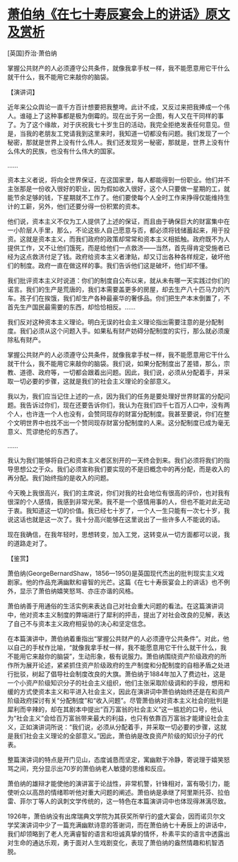 # [萧伯纳《在七十寿辰宴会上的讲话》原文及赏析](https://www.vrrw.net/wx/14530.html)

[英国]乔治·萧伯纳

掌握公共财产的人必须遵守公共条件，就像我拿手杖一样，我不能愿意用它干什么就干什么，我不能用它来敲你的脑袋。

【演讲词】

近年来公众舆论一直千方百计想要把我整垮。此计不成，又反过来把我捧成一个伟人。谁碰上了这种事都是极为倒霉的。现在出于另一企图，有人又在干同样的事了。为了这个缘故，对于庆祝我七十岁生日的活动，我完全拒绝发表任何意见。但是，当我的老朋友工党请我到这里来时，我知道一切都没有问题。我们发现了一个秘密，那就是世界上没有什么伟人。我们还发现另一秘密，那就是，世界上没有什么伟大的民族，也没有什么伟大的国家。

……

资本主义者说，将向全世界保证，在这国家里，每人都能得到一份职业。他们并不主张那是一份收入很好的职业，因为假如收入很好，这个人只要做一星期的工，就能节余足够的钱，下星期就不工作了。他们要使每个人全时工作来挣得仅能维持生计的工薪，另外，他们还要分得一份积累的资本。

他们说，资本主义不仅为工人提供了上述的保证，而且由于确保巨大的财富集中在一小阶层人手里，那么，不论这些人自己愿意与否，都必须将钱储蓄起来，用于投资。这就是资本主义，而我们政府的政策却常常和资本主义相抵触。政府既不为人提供工作，又不让他们饿死，而是给他们一点救济——当然，首先得肯定受施者已经为这点救济付足了钱。政府给资本主义者津贴，却又订出各种各样规定，破坏他们的制度。政府一直在做这样的事。我们告诉他们这是破坏，他们却不懂。

我们批评资本主义时说道：你们的制度自公布以来，就从未有哪一天实践过你们的诺言。我们的生产是荒唐的，我们本需要盖更多的房屋，却去生产八十匹马力的汽车。孩子们在挨饿，我们却生产各种最豪华的奢侈品。你们把生产本末倒置了，不首先生产国民最需要的东西，却恰恰相反。……

我们反对这种资本主义理论。明白无误的社会主义理论指出需要注意的是分配制度。我们必须从这个问题入手。如果私有财产妨碍分配制度的实行，那么就必须废除私有财产。

掌握公共财产的人必须遵守公共条件，就像我拿手杖一样，我不能愿意用它干什么就干什么，我不能用它来敲你的脑袋。我们说，如果分配制度出了差错，那么，宗教、道德、政府等，一切都会跟着出问题。因此，我们说，必须从分配着手，并采取一切必要的步骤，这就是我们的社会主义理论的全部意义。

我以为，我们应当记住上述的一点，因为我们的任务是要处理好世界财富的分配问题。我告诉过你们，现在还要告诉你们，我认为在我们四千七百万人口中，没有两个人，也许连一个人也没有，会赞同现存的财富分配制度。我甚至要说，你们在整个文明世界中也找不出一个赞同现存财富分配制度的人来。这分配制度已成为毫无意义、荒谬绝伦的东西了。

……

我认为我们能够将自己和资本主义者区别开的一天终会到来。我们必须将我们的指导思想公之于众。我们必须宣称我们要实现的不是旧概念中的再分配，而是收入的再分配。我们始终指的是收入的问题。

今天晚上我很高兴，我们的主席说，你们对我的社会地位有很高的评价，也对我有很深的个人感情，我感到非常光荣。我不是一个感情用事的人，但也不能对此无动于衷。我知道这一切的价值。我已经七十岁了，一个人一生只能有一次七十岁，我说这话也就是这一次了。我十分高兴能够在这里说出了一些许多人不能说的话。

现在我确信，在我年轻时，思想转变，加入工党，这转变从一切方面都可以说，我的道路走对了。



【鉴赏】

萧伯纳(GeorgeBernardShaw，1856—1950)是英国现代杰出的批判现实主义戏剧家。他的作品充满幽默和睿智的光芒。这篇《在七十寿辰宴会上的讲话》也不例外，显示了萧伯纳嬉笑怒骂、亦庄亦谐的风格。

萧伯纳善于用通俗的生活实例来表达自己对社会重大问题的看法。在这篇演讲词中，他对资本主义制度的弊端进行了犀利的抨击，提出了对社会改良的见解，表达了自己不与资本主义政府相妥协的决心和坚定信念。

在本篇演讲中，萧伯纳着重指出“掌握公共财产的人必须遵守公共条件”。对此，他以自己的手杖作比喻，“就像我拿手杖一样，我不能愿意用它干什么就干什么，我不能用它来敲你的脑袋”，生动形象，极有说服力。萧伯纳围绕资产阶级政府的所作所为展开论述，紧紧抓住资产阶级政府的生产制度和分配制度的自相矛盾之处进行批驳，树起了倡导社会制度改良的大旗。萧伯纳于1884年加入了费边社，这是一个小资产阶级知识分子的社会主义组织，他们主张采取阶级调和的手段，想用和缓的方式使资本主义和平进入社会主义，因此在演讲词中萧伯纳始终还是在和资产阶级政府探讨有关“分配制度”和“收入问题”。尽管萧伯纳对资本主义社会的批判是犀利而辛辣的，却在其剧本中提出“百万富翁的社会主义”这一尴尬的口号，他认为“社会主义”会给百万富翁带来最大的利益，也只有依靠百万富翁才能建设社会主义，正如演讲词所说：“我们说，必须从分配着手，并采取一切必要的步骤，这就是我们社会主义理论的全部意义。”因此，萧伯纳是改良资产阶级的知识分子的代表。

整篇演讲词的特点是开门见山，态度诚恳而坚定，寓幽默于冷静，寄说理于嬉笑怒骂之间，充分显示出70岁的萧伯纳老人敏捷的思维和反应。

萧伯纳的雄辩才能使他的演讲富于论战性，非常机警，针锋相对，富有吸引力，能使听众以高昂的情绪聆听他对重大问题的阐述。萧伯纳是承继了阿里斯托芬、拉伯雷、菲尔丁等人的讽刺文学传统的，这一特色在本篇演讲词中也体现得淋漓尽致。

1926年，萧伯纳没有出席瑞典文学院为其获奖所举行的盛大宴会，因而诺贝尔文学奖演讲词中少了一篇充满幽默诗意的答谢词，而在萧伯纳七十寿辰上的讲话中，我们却领略到了老人充满睿智的语言和坦诚真挚的情怀，朴素平实的语言中透露出对生命的通达乐观，勇于面对人生戏剧变化，表现了萧伯纳的盎然情趣和机智洒脱。

